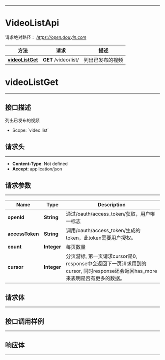 <hr/>

# VideoListApi
请求绝对路径： *https://open.douyin.com*
<a name="VideoListApi_doc_start"></a>

方法 | 请求 | 描述
------------- | ------------- | -------------
[**videoListGet**](#videoListGet) | **GET** /video/list/ | 列出已发布的视频

<a name="videoListGet"></a>
# **videoListGet**
<hr/>

## 接口描述
列出已发布的视频
* Scope: &#x60;video.list&#x60; 
## 请求头
<hr/>

- **Content-Type**: Not defined
- **Accept**: application/json

## 请求参数
<hr/>


Name | Type | Description
------------- | ------------- | ------------- 
 **openId** | **String**| 通过/oauth/access_token/获取，用户唯一标志
 **accessToken** | **String**| 调用/oauth/access_token/生成的token，此token需要用户授权。
 **count** | **Integer**| 每页数量
 **cursor** | **Integer**| 分页游标, 第一页请求cursor是0, response中会返回下一页请求用到的cursor, 同时response还会返回has_more来表明是否有更多的数据。

## 请求体
<hr/>






## 接口调用样例
<hr/>

<codetabs src="../.codetabs/VideoListApi_videoListGet.code">

## 响应体
<hr/>

<markdown src="./model/VideoListResponse.md" />

